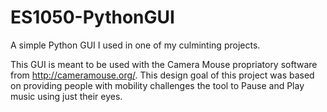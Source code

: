 # ES1050-PythonGUI
A simple Python GUI I used in one of my culminting projects.

This GUI is meant to be used with the Camera Mouse propriatory software from http://cameramouse.org/. 
This design goal of this project was based on providing people with mobility challenges the tool to Pause and Play music using just their eyes.
